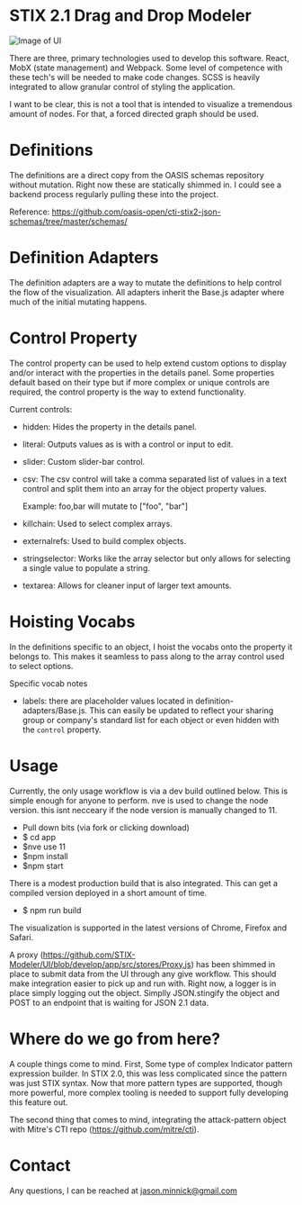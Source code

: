 # STIX 2.1 Drag and Drop Modeler

![Image of UI](https://github.com/STIX-Modeler/UI/blob/develop/example-stix.png)

There are three, primary technologies used to develop this software. React, MobX (state management) and Webpack. Some level of competence with these tech's will be needed to make code changes. SCSS is heavily integrated to allow granular control of styling the application.

I want to be clear, this is not a tool that is intended to visualize a tremendous amount of nodes. For that, a forced directed graph should be used.

# Definitions

The definitions are a direct copy from the OASIS schemas repository without mutation. Right now these are statically shimmed in. I could see a backend process regularly pulling these into the project.

Reference: https://github.com/oasis-open/cti-stix2-json-schemas/tree/master/schemas/

# Definition Adapters

The definition adapters are a way to mutate the definitions to help control the flow of the visualization. All adapters inherit the Base.js adapter where much of the initial mutating happens.

# Control Property

The control property can be used to help extend custom options to display and/or interact with the properties in the details panel. Some properties default based on their type but if more complex or unique controls are required, the control property is the way to extend functionality.

Current controls:
- hidden: Hides the property in the details panel.
- literal: Outputs values as is with a control or input to edit.
- slider: Custom slider-bar control.
- csv: The csv control will take a comma separated list of values in a text control and split them into an array for the object property values.

    Example: foo,bar will mutate to ["foo", "bar"]

- killchain: Used to select complex arrays.
- externalrefs: Used to build complex objects.
- stringselector: Works like the array selector but only allows for selecting a single value to populate a string.
- textarea: Allows for cleaner input of larger text amounts.

# Hoisting Vocabs

In the definitions specific to an object, I hoist the vocabs onto the property it belongs to. This makes it seamless to pass along to the array control used to select options.

Specific vocab notes

- labels: there are placeholder values located in definition-adapters/Base.js. This can easily be updated to reflect your sharing group or company's standard list for each object or even hidden with the `control` property.

# Usage

Currently, the only usage workflow is via a dev build outlined below. This is simple enough for anyone to perform.
nve is used to change the node version. this isnt necceary if the node version is manually changed to 11.

 - Pull down bits (via fork or clicking download)
 - $ cd app
 - $nve use 11
 - $npm install
 - $npm start

There is a modest production build that is also integrated. This can get a compiled version deployed in a short amount of time.

- $ npm run build

The visualization is supported in the latest versions of Chrome, Firefox and Safari.

A proxy (https://github.com/STIX-Modeler/UI/blob/develop/app/src/stores/Proxy.js) has been shimmed in place to submit data from the UI through any give workflow. This should make integration easier to pick up and run with. Right now, a logger is in place simply logging out the object. Simplly JSON.stingify the object and POST to an endpoint that is waiting for JSON 2.1 data.

# Where do we go from here?

A couple things come to mind. First, Some type of complex Indicator pattern expression builder. In STIX 2.0, this was less complicated since the pattern was just STIX syntax. Now that more pattern types are supported, though more powerful, more complex tooling is needed to support fully developing this feature out.

The second thing that comes to mind, integrating the attack-pattern object with Mitre's CTI repo (https://github.com/mitre/cti).

# Contact

Any questions, I can be reached at jason.minnick@gmail.com
